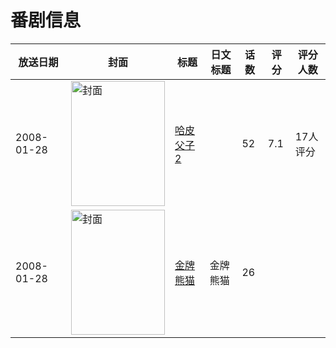 # 番剧信息

|放送日期|封面|标题|日文标题|话数|评分|评分人数|
|---|---|---|---|---|---|---|
|2008-01-28|<img src="//lain.bgm.tv/pic/cover/c/eb/c8/438162_p4Wny.jpg" alt="封面" style="width:150px;height:200px;object-fit:cover;">|[哈皮父子2](https://bangumi.tv/subject/438162)||52|7.1|17人评分|
|2008-01-28|<img src="//lain.bgm.tv/pic/cover/c/f2/31/524925_9A7Ks.jpg" alt="封面" style="width:150px;height:200px;object-fit:cover;">|[金牌熊猫](https://bangumi.tv/subject/524925)|金牌熊猫|26|||
